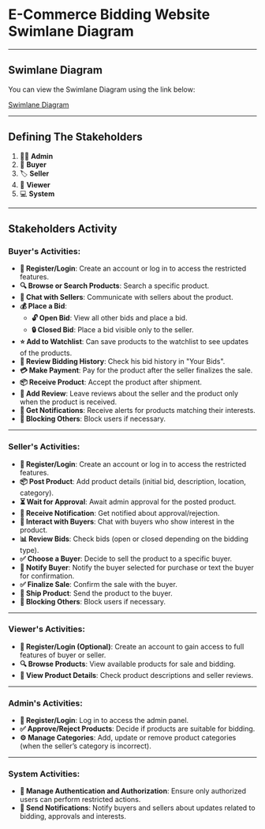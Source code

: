 # **E-Commerce Bidding Website Swimlane Diagram**

---

## **Swimlane Diagram**

You can view the Swimlane Diagram using the link below:

[Swimlane Diagram](https://drive.google.com/drive/folders/1LT6sgT9XzJNABC0UXagtU5cSp03wLWLt)

---

## **Defining The Stakeholders**

1. 👨‍💻 **Admin**
2. 🛒 **Buyer**
3. 🏷️ **Seller**
4. 👀 **Viewer**
5. 💻 **System**

---

## **Stakeholders Activity**

### **Buyer's Activities:**

- **📝 Register/Login**: Create an account or log in to access the restricted features.
- **🔍 Browse or Search Products**: Search a specific product.
- **💬 Chat with Sellers**: Communicate with sellers about the product.
- **💰 Place a Bid**:
  - **🔓 Open Bid**: View all other bids and place a bid.
  - **🔒 Closed Bid**: Place a bid visible only to the seller.
- **⭐ Add to Watchlist**: Can save products to the watchlist to see updates of the products.
- **📜 Review Bidding History**: Check his bid history in "Your Bids".
- **💳 Make Payment**: Pay for the product after the seller finalizes the sale.
- **📦 Receive Product**: Accept the product after shipment.
- **📝 Add Review**: Leave reviews about the seller and the product only when the product is received.
- **🔔 Get Notifications**: Receive alerts for products matching their interests.
- **🚫 Blocking Others**: Block users if necessary.

---

### **Seller's Activities:**

- **📝 Register/Login**: Create an account or log in to access the restricted features.
- **📦 Post Product**: Add product details (initial bid, description, location, category).
- **⏳ Wait for Approval**: Await admin approval for the posted product.
- **📲 Receive Notification**: Get notified about approval/rejection.
- **💬 Interact with Buyers**: Chat with buyers who show interest in the product.
- **📊 Review Bids**: Check bids (open or closed depending on the bidding type).
- **✅ Choose a Buyer**: Decide to sell the product to a specific buyer.
- **📩 Notify Buyer**: Notify the buyer selected for purchase or text the buyer for confirmation.
- **✅ Finalize Sale**: Confirm the sale with the buyer.
- **🚚 Ship Product**: Send the product to the buyer.
- **🚫 Blocking Others**: Block users if necessary.

---

### **Viewer's Activities:**

- **📝 Register/Login (Optional)**: Create an account to gain access to full features of buyer or seller.
- **🔍 Browse Products**: View available products for sale and bidding.
- **📄 View Product Details**: Check product descriptions and seller reviews.

---

### **Admin's Activities:**

- **📝 Register/Login**: Log in to access the admin panel.
- **✅ Approve/Reject Products**: Decide if products are suitable for bidding.
- **⚙️ Manage Categories**: Add, update or remove product categories (when the seller’s category is incorrect).

---

### **System Activities:**

- **🔐 Manage Authentication and Authorization**: Ensure only authorized users can perform restricted actions.
- **🔔 Send Notifications**: Notify buyers and sellers about updates related to bidding, approvals and interests.  
